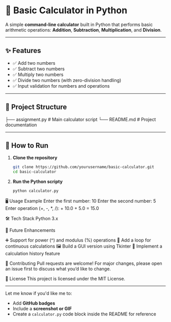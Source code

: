 # 🧮 Basic Calculator in Python

A simple **command-line calculator** built in Python that performs basic arithmetic operations: **Addition**, **Subtraction**, **Multiplication**, and **Division**.

---

## ✨ Features
- ✅ Add two numbers  
- ✅ Subtract two numbers  
- ✅ Multiply two numbers  
- ✅ Divide two numbers (with zero-division handling)  
- ✅ Input validation for numbers and operations  

---

## 📂 Project Structure
├── assignment.py # Main calculator script
└── README.md # Project documentation

---

## 🔧 How to Run
1. **Clone the repository**
   ```bash
   git clone https://github.com/yourusername/basic-calculator.git
   cd basic-calculator

2. **Run the Python scripty**
    ```bash
    python calculator.py


🖥️ Usage Example
Enter the first number: 10
Enter the second number: 5
Enter operation (+, -, *, /): +
10.0 + 5.0 = 15.0

🛠️ Tech Stack
Python 3.x


🚀 Future Enhancements

➕ Support for power (^) and modulus (%) operations
🔄 Add a loop for continuous calculations
🖼️ Build a GUI version using Tkinter
📜 Implement a calculation history feature

🤝 Contributing
Pull requests are welcome! For major changes, please open an issue first to discuss what you’d like to change.

📜 License
This project is licensed under the MIT License.


---

Let me know if you'd like me to:
- Add **GitHub badges**
- Include a **screenshot or GIF**
- Create a `calculator.py` code block inside the README for reference

